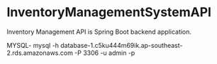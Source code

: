 # InventoryManagementSystemAPI

Inventory Management API is Spring Boot backend application.

MYSQL- mysql -h database-1.c5ku444m69ik.ap-southeast-2.rds.amazonaws.com -P 3306 -u admin -p
